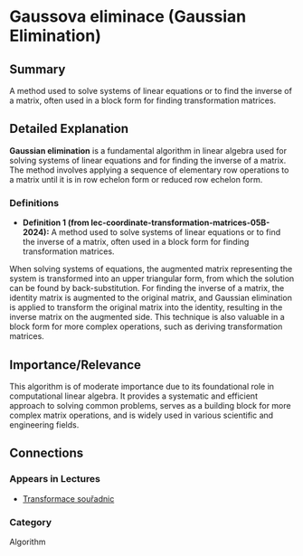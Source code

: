 # Gaussova eliminace (Gaussian Elimination)

## Summary
A method used to solve systems of linear equations or to find the inverse of a matrix, often used in a block form for finding transformation matrices.

## Detailed Explanation
**Gaussian elimination** is a fundamental algorithm in linear algebra used for solving systems of linear equations and for finding the inverse of a matrix. The method involves applying a sequence of elementary row operations to a matrix until it is in row echelon form or reduced row echelon form.

### Definitions
*   **Definition 1 (from lec-coordinate-transformation-matrices-05B-2024):** A method used to solve systems of linear equations or to find the inverse of a matrix, often used in a block form for finding transformation matrices.

When solving systems of equations, the augmented matrix representing the system is transformed into an upper triangular form, from which the solution can be found by back-substitution. For finding the inverse of a matrix, the identity matrix is augmented to the original matrix, and Gaussian elimination is applied to transform the original matrix into the identity, resulting in the inverse matrix on the augmented side. This technique is also valuable in a block form for more complex operations, such as deriving transformation matrices.

## Importance/Relevance
This algorithm is of moderate importance due to its foundational role in computational linear algebra. It provides a systematic and efficient approach to solving common problems, serves as a building block for more complex matrix operations, and is widely used in various scientific and engineering fields.

## Connections
### Appears in Lectures
*   [Transformace souřadnic](lec-coordinate-transformation-matrices-05B-2024)

### Category
Algorithm